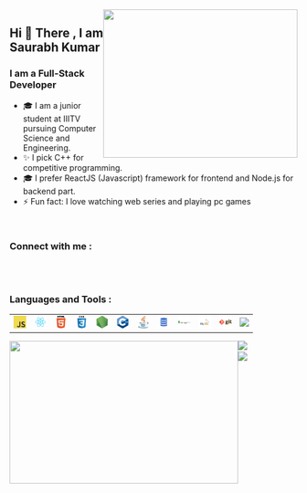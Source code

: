 
<img align="right" src="https://media.giphy.com/media/WTjXuYA2y4o3UZly3W/giphy.gif"  height="260px" width="340px"/>

## Hi 👋 There , I am Saurabh Kumar

### I am a Full-Stack Developer
- 🎓 I am a junior student at IIITV pursuing Computer Science and Engineering.
- ✨ I pick C++ for competitive programming.
- 🎓 I prefer ReactJS (Javascript) framework for frontend and Node.js for backend part.
- ⚡ Fun fact: I love watching web series and playing pc games

<br />

### Connect with me :

 [<img align="left" alt="" width="22px" 
 src="https://user-images.githubusercontent.com/47604864/102381927-d5b3dc00-3fef-11eb-892d-e65f16d9d199.png" />](https://www.linkedin.com/in/saurabh-kumar-6b24263b/)

[<img align="left" alt="" width="22px" 
 src="https://user-images.githubusercontent.com/47604864/102378076-6936de00-3feb-11eb-9f4a-2e57e5b69f3f.png" />](https://mail.google.com/mail/u/0/#inbox?compose=CllgCJNvNQnkGMtRVgXgWhTQfznttBHBZjclGpbjRmfncSqJSjzPTDNhDppXNqlSzRnTSpPLcCg)
 
 
 [<img align="left" alt="" width="22px" 
 src="https://user-images.githubusercontent.com/47604864/102374897-dd6f8280-3fe7-11eb-8476-b315e5044df1.png" />](https://www.instagram.com/saurabh_1006/)
 
 [<img align="left" alt="" width="22px" 
 src="https://user-images.githubusercontent.com/47604864/102375725-d8f79980-3fe8-11eb-82e0-ee54caa50d9f.png"  />](https://twitter.com/Saurabh_1005)    

<br />
<br />

### Languages and Tools :
<table>
<tr>
<td><img src="https://raw.githubusercontent.com/github/explore/80688e429a7d4ef2fca1e82350fe8e3517d3494d/topics/javascript/javascript.png" width="22px"/></td>


<td><img src="https://raw.githubusercontent.com/github/explore/80688e429a7d4ef2fca1e82350fe8e3517d3494d/topics/react/react.png" width="22px" /></td>


<td><img src="https://raw.githubusercontent.com/github/explore/80688e429a7d4ef2fca1e82350fe8e3517d3494d/topics/html/html.png" width="22px" /></td>


<td><img src="https://raw.githubusercontent.com/github/explore/80688e429a7d4ef2fca1e82350fe8e3517d3494d/topics/css/css.png" width="22px" /></td>


<td><img src="https://raw.githubusercontent.com/github/explore/80688e429a7d4ef2fca1e82350fe8e3517d3494d/topics/nodejs/nodejs.png" width="22px" /></td>


<td><img src="https://raw.githubusercontent.com/github/explore/80688e429a7d4ef2fca1e82350fe8e3517d3494d/topics/cpp/cpp.png" width="22px" /></td>


<td><img src="https://raw.githubusercontent.com/github/explore/80688e429a7d4ef2fca1e82350fe8e3517d3494d/topics/java/java.png" width="22px" /></td>


<td><img src="https://raw.githubusercontent.com/github/explore/80688e429a7d4ef2fca1e82350fe8e3517d3494d/topics/sql/sql.png" width="22px" /></td>


<td><img src="https://raw.githubusercontent.com/github/explore/80688e429a7d4ef2fca1e82350fe8e3517d3494d/topics/mongodb/mongodb.png" width="22px" /></td>


<td><img src="https://raw.githubusercontent.com/github/explore/80688e429a7d4ef2fca1e82350fe8e3517d3494d/topics/mysql/mysql.png" width="22px" /></td>

<td><img src="https://raw.githubusercontent.com/github/explore/80688e429a7d4ef2fca1e82350fe8e3517d3494d/topics/git/git.png" width="22px" /></td>

<td><img src="https://upload.wikimedia.org/wikipedia/commons/thumb/9/9a/Visual_Studio_Code_1.35_icon.svg/1200px-Visual_Studio_Code_1.35_icon.svg.png" width="22px" /></td>


</tr>
</table>

<img align="left" height="250px" width="400px" src="https://github-readme-stats.vercel.app/api?username=saukr1006&show_icons=true&theme=radical&count_private=true" />
<img src="https://github-readme-stats.vercel.app/api/top-langs/?username=saukr1006&layout=compact" />
<br />
<img src="https://visitor-badge.laobi.icu/badge?page_id=saukr1006.saukr1006" />
<br/>




<!--
**saukr1006/saukr1006** is a ✨ _special_ ✨ repository because its `README.md` (this file) appears on your GitHub profile.

Here are some ideas to get you started:

- 🔭 I’m currently working on ...
- 🌱 I’m currently learning ...
- 👯 I’m looking to collaborate on ...
- 🤔 I’m looking for help with ...
- 💬 Ask me about ...
- 📫 How to reach me: ...
- 😄 Pronouns: ...
- ⚡ Fun fact: ...
-->
